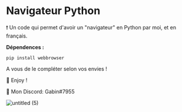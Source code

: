 # Navigateur Python
❗ Un code qui permet d'avoir un "navigateur" en Python par moi, et en français.

__Dépendences :__

```pip install webbrowser```

A vous de le compléter selon vos envies !

💖 Enjoy !

🎫 Mon Discord: Gabin#7955

![untitled (5)](https://user-images.githubusercontent.com/79531012/121239806-fde31000-c899-11eb-885d-5639392521f5.png)
